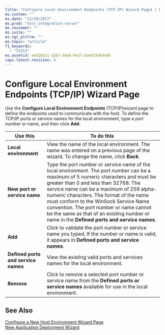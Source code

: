 ```yaml
---
title: "Configure Local Environment Endpoints (TCP-IP) Wizard Page1 | Microsoft Docs"
ms.custom: ""
ms.date: "11/30/2017"
ms.prod: "host-integration-server"
ms.reviewer: ""
ms.suite: ""
ms.tgt_pltfrm: ""
ms.topic: "article"
f1_keywords: 
  - "15313"
ms.assetid: ee818b11-a2b7-4de6-9e27-0a4d15964e00
caps.latest.revision: 4
---
```

# Configure Local Environment Endpoints (TCP/IP) Wizard Page
Use the **Configure Local Environment Endpoints** (TCP/IP)wizard page to define the endpoints used to communicate with the host. To define the TCP/IP ports or service names for the local environment, type a port number or name, and then click **Add**.  
  
|Use this|To do this|  
|--------------|----------------|  
|**Local environment**|View the name of the local environment. The name was entered on a previous page of the wizard. To change the name, click **Back**.|  
|**New port or service name**|Type the port number or service name of the local environment. The port number can be a maximum of 5 numeric characters and must be greater than 0 and less than 32768. The service name can be a maximum of 259 alpha-numeric characters. The format of the name must conform to the WinSock Service Name convention. The port number or name cannot be the same as that of an existing number or name in the **Defined ports and service names**.|  
|**Add**|Click to validate the port number or service name you typed. If the number or name is valid, it appears in **Defined ports and service names**.|  
|**Defined ports and service names**|View the existing valid ports and services names for the local environment.|  
|**Remove**|Click to remove a selected port number or service name from the **Defined ports or service names** available for use in the local environment.|  
  
## See Also  
 [Configure a New Host Environment Wizard Page](../HIS2010/configure-a-new-host-environment-wizard-page1.md)   
 [New Application Deployment Wizard](../HIS2010/new-application-deployment-wizard2.md)